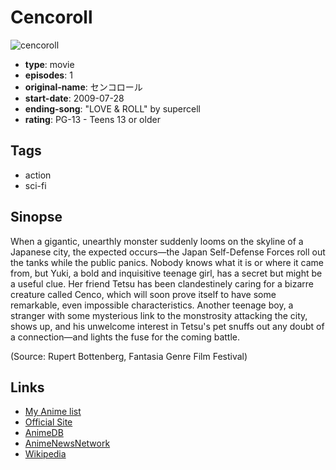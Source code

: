 # Cencoroll

![cencoroll](https://cdn.myanimelist.net/images/anime/1732/96096.jpg)

-   **type**: movie
-   **episodes**: 1
-   **original-name**: センコロール
-   **start-date**: 2009-07-28
-   **ending-song**: "LOVE & ROLL" by supercell
-   **rating**: PG-13 - Teens 13 or older

## Tags

-   action
-   sci-fi

## Sinopse

When a gigantic, unearthly monster suddenly looms on the skyline of a Japanese city, the expected occurs—the Japan Self-Defense Forces roll out the tanks while the public panics. Nobody knows what it is or where it came from, but Yuki, a bold and inquisitive teenage girl, has a secret but might be a useful clue. Her friend Tetsu has been clandestinely caring for a bizarre creature called Cenco, which will soon prove itself to have some remarkable, even impossible characteristics. Another teenage boy, a stranger with some mysterious link to the monstrosity attacking the city, shows up, and his unwelcome interest in Tetsu's pet snuffs out any doubt of a connection—and lights the fuse for the coming battle.

(Source: Rupert Bottenberg, Fantasia Genre Film Festival)

## Links

-   [My Anime list](https://myanimelist.net/anime/3087/Cencoroll)
-   [Official Site](http://www.cencoroll.com/)
-   [AnimeDB](http://anidb.info/perl-bin/animedb.pl?show=anime&aid=4982)
-   [AnimeNewsNetwork](http://www.animenewsnetwork.com/encyclopedia/anime.php?id=8264)
-   [Wikipedia](http://en.wikipedia.org/wiki/Cencoroll)
